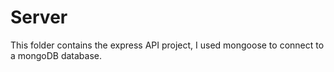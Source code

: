 # Server

This folder contains the express API project,
I used mongoose to connect to a mongoDB database.


